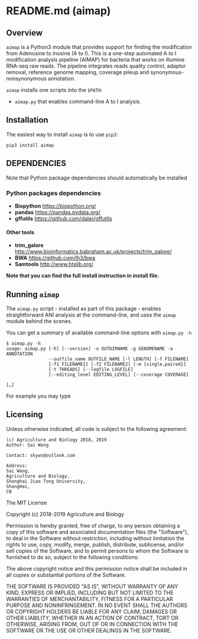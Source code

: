 # README.md (aimap)
## Overview
`aimap` is a Python3 module that provides support for finding the modification from Adenosine to inosine (A to I). This is a one-step automated A to I modification analysis pipeline (AIMAP) for bacteria that works on illumine RNA-seq raw reads. 
The pipeline integrates reads quality control, adaptor removal, reference genome mapping, coverage pileup and synonymous-nonsynonymous annotation.

`aimap` installs one scripts into the `$PATH`:

* `aimap.py` that enables command-line A to I analysis.

## Installation

The easiest way to install `aimap` is to use `pip3`:

```
pip3 install aimap
```

## DEPENDENCIES

Note that Python package dependencies should automatically be installed

### Python packages dependencies

* **Biopython** <https://biopython.org/>
* **pandas** <https://pandas.pydata.org/>
* **gffutils** <https://github.com/daler/gffutils>

#### Other tools

* **trim_galore** <http://www.bioinformatics.babraham.ac.uk/projects/trim_galore/>
* **BWA** <https://github.com/lh3/bwa>
* **Samtools** <http://www.htslib.org/>

**Note that you can find the full install instruction in install file.**

## Running `aimap`

The `aimap.py` script - installed as part of this package - enables straightforward ANI analysis at the command-line, and uses the `aimap` module behind the scenes.

You can get a summary of available command-line options with `aimap.py -h`

```
$ aimap.py -h
usage: aimap.py [-h] [--version] -o OUTDIRNAME -g GENOMENAME -a ANNOTATION
                --outfile_name OUTFILE_NAME [-l LENGTH] [-f FILENAME]
                [-f1 FILENAME1] [-f2 FILENAME2] [-m {single,paired}]
                [-t THREADS] [--logfile LOGFILE]
                [--editing_level EDITING_LEVEL] [--coverage COVERAGE]

[…]
```
For example you may type
## Licensing

Unless otherwise indicated, all code is subject to the following agreement:

    (c) Agriculture and Biology 2018, 2019
    Author: Sai Wang

    Contact: skyws@outlook.com

    Address: 
    Sai Wang,
    Agriculture and Biology,
    Shanghai Jiao Tong University,
    ShangHai,
    CN

The MIT License

Copyright (c) 2018-2019 Agriculture and Biology

Permission is hereby granted, free of charge, to any person obtaining a copy
of this software and associated documentation files (the "Software"), to deal
in the Software without restriction, including without limitation the rights
to use, copy, modify, merge, publish, distribute, sublicense, and/or sell
copies of the Software, and to permit persons to whom the Software is
furnished to do so, subject to the following conditions:

The above copyright notice and this permission notice shall be included in all
copies or substantial portions of the Software.

THE SOFTWARE IS PROVIDED "AS IS", WITHOUT WARRANTY OF ANY KIND, EXPRESS OR
IMPLIED, INCLUDING BUT NOT LIMITED TO THE WARRANTIES OF MERCHANTABILITY,
FITNESS FOR A PARTICULAR PURPOSE AND NONINFRINGEMENT. IN NO EVENT SHALL THE
AUTHORS OR COPYRIGHT HOLDERS BE LIABLE FOR ANY CLAIM, DAMAGES OR OTHER
LIABILITY, WHETHER IN AN ACTION OF CONTRACT, TORT OR OTHERWISE, ARISING FROM,
OUT OF OR IN CONNECTION WITH THE SOFTWARE OR THE USE OR OTHER DEALINGS IN THE
SOFTWARE.
